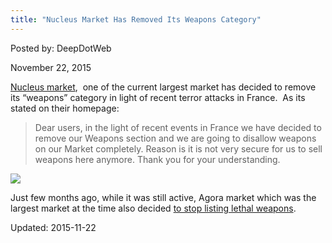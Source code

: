 ```yaml
---
title: "Nucleus Market Has Removed Its Weapons Category"
---
```


Posted by: DeepDotWeb 

<span>November 22, 2015</span>

<p><a href="#">Nucleus market</a>,  one of the current largest market has decided to remove its &#8220;weapons&#8221; category in light of recent terror attacks in France.  As its stated on their homepage:</p>
<blockquote><p>Dear users, in the light of recent events in France we have decided to remove our Weapons section and we are going to disallow weapons on our Market completely. Reason is it is not very secure for us to sell weapons here anymore. Thank you for your understanding.</p></blockquote>

<img src="https://gir.pub/deepdotweb/imgs/2015/11/nucleus1.png">

<p>Just few months ago, while it was still active, Agora market which was the largest market at the time also decided <a href="https://gir.pub/deepdotweb/2015/07/07/agora-market-to-stop-listing-lethal-weapons/">to stop listing lethal weapons</a>.</p>

Updated: 2015-11-22